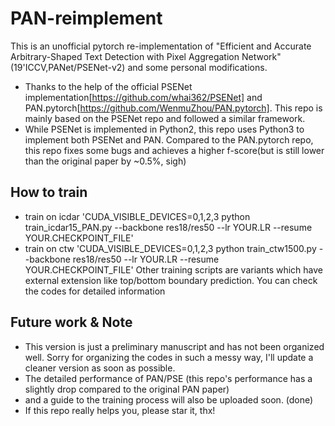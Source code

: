 # PAN-reimplement
This is an unofficial pytorch re-implementation of "Efficient and Accurate Arbitrary-Shaped Text Detection with Pixel Aggregation Network"(19'ICCV,PANet/PSENet-v2) and some personal modifications.
* Thanks to the help of the official PSENet implementation[https://github.com/whai362/PSENet] and PAN.pytorch[https://github.com/WenmuZhou/PAN.pytorch]. This repo is mainly based on the PSENet repo and followed a similar framework.
* While PSENet is implemented in Python2, this repo uses Python3 to implement both PSENet and PAN. Compared to the PAN.pytorch repo, this repo fixes some bugs and achieves a higher f-score(but is still lower than the original paper by ~0.5%, sigh)

## How to train
* train on icdar 'CUDA_VISIBLE_DEVICES=0,1,2,3 python train_icdar15_PAN.py --backbone res18/res50 --lr YOUR.LR --resume YOUR.CHECKPOINT_FILE'
* train on ctw 'CUDA_VISIBLE_DEVICES=0,1,2,3 python train_ctw1500.py --backbone res18/res50 --lr YOUR.LR --resume YOUR.CHECKPOINT_FILE'
Other training scripts are variants which have external extension like top/bottom boundary prediction. You can check the codes for detailed information

## Future work & Note
* This version is just a preliminary manuscript and has not been organized well. Sorry for organizing the codes in such a messy way, I'll update a cleaner version as soon as possible.
* The detailed performance of PAN/PSE (this repo's performance has a slightly drop compared to the original PAN paper)  
* and a guide to the training process will also be uploaded soon. (done)
* If this repo really helps you, please star it, thx!
